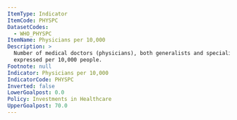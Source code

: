 ```yaml
---
ItemType: Indicator
ItemCode: PHYSPC
DatasetCodes:
  - WHO_PHYSPC
ItemName: Physicians per 10,000
Description: >
  Number of medical doctors (physicians), both generalists and specialists,
  expressed per 10,000 people.
Footnote: null
Indicator: Physicians per 10,000
IndicatorCode: PHYSPC
Inverted: false
LowerGoalpost: 0.0
Policy: Investments in Healthcare
UpperGoalpost: 70.0
---
```



